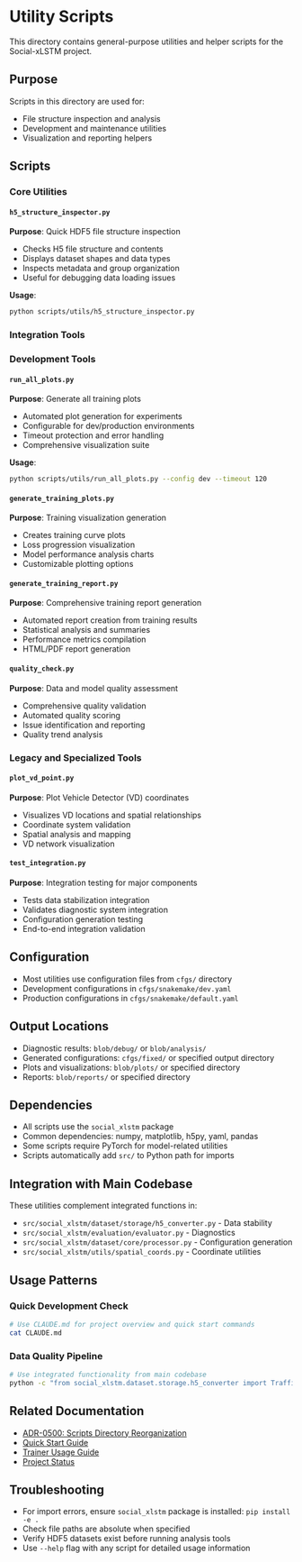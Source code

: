 # Utility Scripts

This directory contains general-purpose utilities and helper scripts for the Social-xLSTM project.

## Purpose
Scripts in this directory are used for:
- File structure inspection and analysis
- Development and maintenance utilities
- Visualization and reporting helpers

## Scripts

### Core Utilities

#### `h5_structure_inspector.py`
**Purpose**: Quick HDF5 file structure inspection
- Checks H5 file structure and contents
- Displays dataset shapes and data types
- Inspects metadata and group organization
- Useful for debugging data loading issues

**Usage**:
```bash
python scripts/utils/h5_structure_inspector.py
```


### Integration Tools

### Development Tools

#### `run_all_plots.py`
**Purpose**: Generate all training plots
- Automated plot generation for experiments
- Configurable for dev/production environments
- Timeout protection and error handling
- Comprehensive visualization suite

**Usage**:
```bash
python scripts/utils/run_all_plots.py --config dev --timeout 120
```

#### `generate_training_plots.py`
**Purpose**: Training visualization generation
- Creates training curve plots
- Loss progression visualization
- Model performance analysis charts
- Customizable plotting options

#### `generate_training_report.py`
**Purpose**: Comprehensive training report generation
- Automated report creation from training results
- Statistical analysis and summaries
- Performance metrics compilation
- HTML/PDF report generation

#### `quality_check.py`
**Purpose**: Data and model quality assessment
- Comprehensive quality validation
- Automated quality scoring
- Issue identification and reporting
- Quality trend analysis

### Legacy and Specialized Tools


#### `plot_vd_point.py`
**Purpose**: Plot Vehicle Detector (VD) coordinates
- Visualizes VD locations and spatial relationships
- Coordinate system validation
- Spatial analysis and mapping
- VD network visualization

#### `test_integration.py`
**Purpose**: Integration testing for major components
- Tests data stabilization integration
- Validates diagnostic system integration
- Configuration generation testing
- End-to-end integration validation

## Configuration
- Most utilities use configuration files from `cfgs/` directory
- Development configurations in `cfgs/snakemake/dev.yaml`
- Production configurations in `cfgs/snakemake/default.yaml`

## Output Locations
- Diagnostic results: `blob/debug/` or `blob/analysis/`
- Generated configurations: `cfgs/fixed/` or specified output directory
- Plots and visualizations: `blob/plots/` or specified directory
- Reports: `blob/reports/` or specified directory

## Dependencies
- All scripts use the `social_xlstm` package
- Common dependencies: numpy, matplotlib, h5py, yaml, pandas
- Some scripts require PyTorch for model-related utilities
- Scripts automatically add `src/` to Python path for imports

## Integration with Main Codebase
These utilities complement integrated functions in:
- `src/social_xlstm/dataset/storage/h5_converter.py` - Data stability
- `src/social_xlstm/evaluation/evaluator.py` - Diagnostics
- `src/social_xlstm/dataset/core/processor.py` - Configuration generation
- `src/social_xlstm/utils/spatial_coords.py` - Coordinate utilities

## Usage Patterns

### Quick Development Check
```bash
# Use CLAUDE.md for project overview and quick start commands
cat CLAUDE.md
```

### Data Quality Pipeline
```bash
# Use integrated functionality from main codebase
python -c "from social_xlstm.dataset.storage.h5_converter import TrafficFeatureExtractor; TrafficFeatureExtractor.validate_dataset_quality('path/to/dataset')"
```

## Related Documentation
- [ADR-0500: Scripts Directory Reorganization](../../docs/adr/0500-scripts-directory-reorganization.md)
- [Quick Start Guide](../../docs/QUICK_START.md)
- [Trainer Usage Guide](../../docs/guides/trainer_usage_guide.md)
- [Project Status](../../docs/reports/project_status.md)

## Troubleshooting
- For import errors, ensure `social_xlstm` package is installed: `pip install -e .`
- Check file paths are absolute when specified
- Verify HDF5 datasets exist before running analysis tools
- Use `--help` flag with any script for detailed usage information